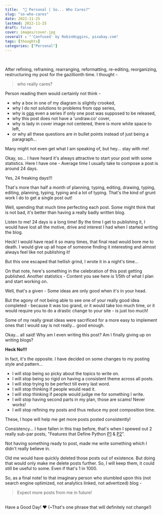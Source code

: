 ```yaml
---
title:  "💭 Personal | So... Who Cares?"
slug: "so-who-cares"
date: 2022-11-25
lastmod: 2022-11-25
draft: false
cover: images/cover.jpg
coveralt : "'Confused' by RobinHiggins, pixabay.com"
tags: [thoughts]
categories: ["Personal"]
---
```


<br>

After refining, reframing, rearranging, reformatting, re-editing, reorganizing, restructuring my post for the gazillionth time. I thought -

> who really cares?

Person reading them would certainly not think -
- why a box in one of my diagram is slightly crooked,
- why I do not solutions to problems from opp series,
- why is [opp](/opp-nth-digit-of-an-integer) even a series if only one post was supposed to be released,
- why this post does not have a 'undraw.co' cover,
- why is lady in cover image not centered, there is more white space to left,
- or why all these questions are in bullet points instead of just being a paragraph...

Many might not even get what I am speaking of, but hey... stay with me!

Okay, so... I have heard it's always attractive to start your post with some statistics. Here I have one - Average time I usually take to compose a post is around 24 days. 

Yes, 24 freaking days!!!

That's more than half a month of planning, typing, editing, drawing, typing, editing, planning, typing, typing and a lot of typing. That's the kind of grunt work I do to get a single post out!

Well, spending that much time perfecting each post. Some might think that is not bad, it's better than having a really badly written blog.

Listen to me! 24 days is a long time! By the time I get to publishing it, I would have lost all the motive, drive and interest I had when I started writing the blog. 

Heck! I would have read it so many times, that final read would bore me to death. I would give up all hope of someone finding it interesting and almost always feel like not publishing it! 

But this one escaped that hellish grind, I wrote it in a night's time...

On that note, here's something in the celebration of this post getting published. Another statistics - Content you see here is 1/5th of what I plan and start working on.

Well, that's a given - Some ideas are only good when it's in your head. 

But the agony of not being able to see one of your really good idea completed - because it was too grand, or it would take too much time, or it would require you to do a drastic change to your site - is just too much! 

Some of my really great ideas were sacrificed for a more easy to implement ones that I would say is not really... good enough. 

Okay... all said! Why am I even writing this post? Am I finally giving up on writing blogs? 

**Heck No!!!**

In fact, it's the opposite. I have decided on some changes to my posting style and pattern...

- I will stop being so picky about the topics to write on.
- I will stop being so rigid on having a consistent theme across all posts.
- I will stop trying to be perfect till every last word.
- I will stop thinking if people would read it.
- I will stop thinking if people would judge me for something I write.
- I will stop having second parts in my plan, those are scams! Never works!
- I will stop refining my posts and thus reduce my post composition time.

These, I hope will help me get more posts posted consistently!

Consistency... I have fallen in this trap before, that's when I spewed out 2 really sub-par posts, "Features that Define Python [P1](/features-that-define-python) & [P2](/features-that-define-python-p2)". 

Not having something ready to post, made me write something which I didn't really believe in. 

Old me would have quickly deleted those posts out of existence. But doing that would only make me delete posts further. So, I will keep them, it could still be useful to some. Even if that's 1 in 1000.

So, as a final note! to that imaginary person who stumbled upon this (not search engine optimized, not analytics linked, not advertized) blog -

>  Expect more posts from me in future!

<br>
Have a Good Day! ❤️ (~That's one phrase that will definitely not change!)
